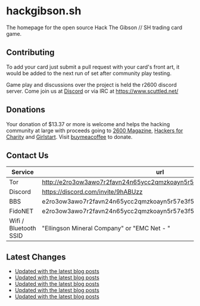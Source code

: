 # hackgibson.sh
The homepage for the open source Hack The Gibson // SH trading card game.


## Contributing

To add your card just submit a pull request with your card's front art, it would be added to the next run of set after community play testing.

Game play and discussions over the project is held the r2600 discord server. Come join us at [Discord](https://discord.com/invite/9hABUzz) or via IRC at https://www.scuttled.net/


## Donations

Your donation of $13.37 or more is welcome and helps the hacking community at large with proceeds going to [2600 Magazine](https://2600.com/), [Hackers for Charity](https://hackersforcharity.org) and [Girlstart](https://girlstart.org).  Visit [buymeacoffee](https://www.buymeacoffee.com/hackgibson.sh) to donate.


## Contact Us

Service | url
-|-
Tor | http://e2ro3ow3awo7r2favn24n65ycc2qmzkoayn5r57e3f56nvjwdcgg32ad.onion
Discord | https://discord.com/invite/9hABUzz
BBS | e2ro3ow3awo7r2favn24n65ycc2qmzkoayn5r57e3f56nvjwdcgg32ad.onion:23
FidoNET | e2ro3ow3awo7r2favn24n65ycc2qmzkoayn5r57e3f56nvjwdcgg32ad.onion:24554
Wifi / Bluetooth SSID | "Ellingson Mineral Company" or "EMC Net - <fidonet address>"

## Latest Changes
<!-- BLOG-POST-LIST:START -->
- [Updated with the latest blog posts](https://github.com/DFW2600/hackgibson.sh/commit/0821a0fe7595dad0dbb3afbd8fe505c6216898b6)
- [Updated with the latest blog posts](https://github.com/DFW2600/hackgibson.sh/commit/876f5447e7a743758d6762a585f3f8c59507bc5b)
- [Updated with the latest blog posts](https://github.com/DFW2600/hackgibson.sh/commit/f482d7ccd86f35c0c2881dc145775a850c1f0e76)
- [Updated with the latest blog posts](https://github.com/DFW2600/hackgibson.sh/commit/ddf31c57d4eb1941b6872567c762ca46b2c4c734)
- [Updated with the latest blog posts](https://github.com/DFW2600/hackgibson.sh/commit/c14f8f546f764634c02a6b7a574b9bf929ad4f5e)
<!-- BLOG-POST-LIST:END -->

